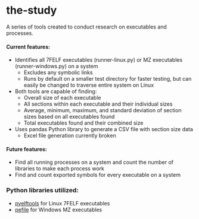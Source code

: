 # the-study
A series of tools created to conduct research on executables and processes.

#### Current features:
- Identifies all 7FELF executables (runner-linux.py) or MZ executables (runner-windows.py) on a system
  - Excludes any symbolic links
  - Runs by default on a smaller test directory for faster testing, but can easily be changed to traverse
    entire system on Linux
- Both tools are capable of finding:
  - Overall size of each executable 
  - All sections within each executable and their individual sizes
  - Average, minimum, maximum, and standard deviation of section sizes based on all executables found
  - Total executables found and their combined size
- Uses pandas Python library to generate a CSV file with section size data
  - Excel file generation currently broken

#### Future features:
- Find all running processes on a system and count the number of libraries to make each process work
- Find and count exported symbols for every executable on a system

### Python libraries utilized:
- [pyelftools](https://github.com/eliben/pyelftools) for Linux 7FELF executables
- [pefile](https://github.com/erocarrera/pefile) for Windows MZ executables
